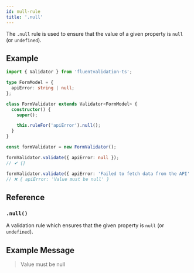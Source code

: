 ```yaml
---
id: null-rule
title: '.null'
---
```


The `.null` rule is used to ensure that the value of a given property is `null` (or `undefined`).

## Example

```typescript
import { Validator } from 'fluentvalidation-ts';

type FormModel = {
  apiError: string | null;
};

class FormValidator extends Validator<FormModel> {
  constructor() {
    super();

    this.ruleFor('apiError').null();
  }
}

const formValidator = new FormValidator();

formValidator.validate({ apiError: null });
// ✔ {}

formValidator.validate({ apiError: 'Failed to fetch data from the API' });
// ❌ { apiError: 'Value must be null' }
```

## Reference

### `.null()`

A validation rule which ensures that the given property is `null` (or `undefined`).

## Example Message

> Value must be null
